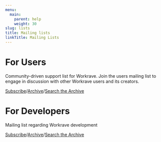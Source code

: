```yaml
---
menu:
  main:
    parent: help
    weight: 30
slug: lists
title: Mailing lists
linkTitle: Mailing Lists
---
```


# For Users

Community-driven support list for Workrave. Join the users mailing list to
engage in discussion with other Workrave users and its creators.

[Subscribe](https://sourceforge.net/projects/workrave/lists/workrave-user)/[Archive](https://sourceforge.net/p/workrave/mailman/workrave-user)/[Search the Archive](https://sourceforge.net/p/workrave/mailman/search/?mail_list=workrave-user)

# For Developers

Mailing list regarding Workrave development

[Subscribe](https://sourceforge.net/projects/workrave/lists/workrave-devel)/[Archive](https://sourceforge.net/p/workrave/mailman/workrave-devel)/[Search the Archive](https://sourceforge.net/p/workrave/mailman/search/?mail_list=workrave-devel)
